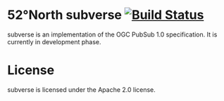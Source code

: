 # 52°North subverse [![Build Status](https://travis-ci.org/matthesrieke/subverse.svg)](https://travis-ci.org/matthesrieke/subverse)

subverse is an implementation of the OGC PubSub 1.0 specification. It
is currently in development phase.

# License

subverse is licensed under the Apache 2.0 license.
